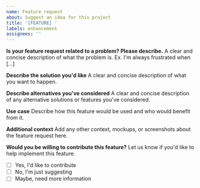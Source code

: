 ```yaml
---
name: Feature request
about: Suggest an idea for this project
title: '[FEATURE] '
labels: enhancement
assignees: ''
---
```


**Is your feature request related to a problem? Please describe.**
A clear and concise description of what the problem is. Ex. I'm always frustrated when [...]

**Describe the solution you'd like**
A clear and concise description of what you want to happen.

**Describe alternatives you've considered**
A clear and concise description of any alternative solutions or features you've considered.

**Use case**
Describe how this feature would be used and who would benefit from it.

**Additional context**
Add any other context, mockups, or screenshots about the feature request here.

**Would you be willing to contribute this feature?**
Let us know if you'd like to help implement this feature.

- [ ] Yes, I'd like to contribute
- [ ] No, I'm just suggesting
- [ ] Maybe, need more information
